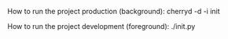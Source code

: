 How to run the project production (background):
cherryd -d -i init

How to run the project development (foreground):
./init.py